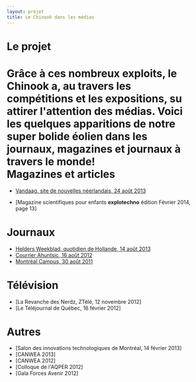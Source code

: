 ```yaml
---
layout: projet
title: Le Chinook dans les médias
---
```


Le projet
=========

Grâce à ces nombreux exploits, le Chinook a, au travers les compétitions et les
expositions, su attirer l'attention des médias. Voici les quelques apparitions 
de notre super bolide éolien dans les journaux, magazines et journaux à travers
le monde!
<br>
Magazines et articles
=============

- [Vandaag, site de nouvelles néerlandais, 24 août 2013](http://www.vandaag.nl/denhelder/nieuws/article24190483.ece/Windracers-Canada-verbreken-record-in-Den-Helder)


- [Magazine scientifiques pour enfants **explotechno** édition Février 2014, page 13]


Journaux
=============

- [Helders Weekblad, quotidien de Hollande, 14 août 2013](http://www.dichtbij.nl/noordkop/regio/artikel/2975201/racing-aeolus-den-helder-hoopt-op-winderige-zeedijk-.aspx)
- [Courrier Ahuntsic, 16 août 2012](http://www.courrierahuntsic.com/Actualites/Vos-nouvelles/2012-08-16/article-3054022/Ingenieurs-dans-le-vent/1")
- [Montréal Campus, 30 août 2011](http://montrealcampus.ca/2011/08/transporte-par-le-vent-3/)


Télévision
=============

- [La Revanche des Nerdz, ZTélé, 12 novembre 2012]
- [Le Téléjournal de Québec, 16 février 2012]


Autres
=============

- [Salon des innovations technologiques de Montréal, 14 février 2013]
- [CANWEA 2013]
- [CANWEA 2012]
- [Colloque de l'AQPER 2012]
- [Gala Forces Avenir 2012]

